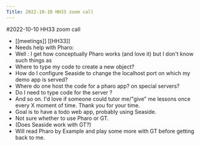 ---Title: 2022-10-10 HH33 zoom call---#2022-10-10 HH33 zoom call- [[meetings]] [[HH33]]- Needs help with Pharo:- Well : I get how conceptually Pharo works (and love it) but I don't know such things as 
- Where to type my code to create a new object?
- How do I configure Seaside to change the localhost port on which my demo app is served?
- Where do one host the code for a pharo app? on special servers?
- Do I need to type code for the server ?
- And so on. 
I'd love if someone could tutor me/"give" me lessons once every X moment of time. 
Thank you for your time.- Goal is to have a todo web app, probably using Seaside.- Not sure whether to use Pharo or GT.- (Does Seaside work with GT?)- Will read Pharo by Example and play some more with GT before getting back to me.